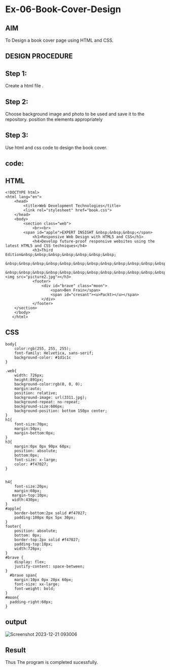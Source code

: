# Ex-06-Book-Cover-Design


## AIM

  To Design a book cover page using HTML and CSS.

## DESIGN PROCEDURE

## Step 1:

Create a html file .

## Step 2:

Choose background image and photo to be used and save it to the repository. position the elements appropriately

## Step 3:
Use html and css code to design the book cover.

## code:

## HTML
``````
<!DOCTYPE html>
<html lang="en">
    <head>
        <title>Web Development Technologies</title>
        <link rel="stylesheet" href="book.css">
    </head>
    <body>
        <section class="web">
            <br><br>
        <span id="apple">EXPERT INSIGHT &nbsp;&nbsp;&nbsp;</span>
            <h1>Responsive Web Design with HTML5 and CSS</h1>
            <h4>Develop future-proof responsive websites using the latest HTML5 and CSS techniques</h4>
            <h3>Third Edition&nbsp;&nbsp;&nbsp;&nbsp;&nbsp;&nbsp;&nbsp;
                &nbsp;&nbsp;&nbsp;&nbsp;&nbsp;&nbsp;&nbsp;&nbsp;&nbsp;&nbsp;&nbsp;&nbsp;
                &nbsp;&nbsp;&nbsp;&nbsp;&nbsp;&nbsp;&nbsp;&nbsp;&nbsp;&nbsp;&nbsp;&nbsp;&nbsp;&nbsp;&nbsp;&nbsp;&nbsp;&nbsp;&nbsp;&nbsp;&nbsp;&nbsp;&nbsp;&nbsp;&nbsp;&nbsp;<img src="picture2.jpg"></h3>
            <footer>
                <div id="brave" class="moon">
                    <span>Ben Frain</span>
                    <span id="cresant"><u>Packt></u></span>
                </div>
            </footer>
    </section>
    </body>
   </html>
``````
## CSS
``````
body{
    color:rgb(255, 255, 255);
    font-family: Helvetica, sans-serif;
    background-color: #1d1c1c
}

.web{
    width: 726px;
    height:891px;
    background-color:rgb(0, 0, 0);
    margin:auto;
    position: relative;
    background-image: url(3311.jpg);
    background-repeat: no-repeat;
    background-size:606px;
    background-position: bottom 150px center;
}
h1{
    font-size:70px;
    margin:50px;
    margin-bottom:0px;
}
h3{
    margin:0px 0px 90px 60px;
    position: absolute;
    bottom:0px;
    font-size: x-large;
    color: #f47027;
}


h4{
    font-size:20px;
    margin:60px;
   margin-top:10px;
   width:430px;
}
#apple{
    border-bottom:2px solid #f47027;
    padding:100px 0px 5px 30px;
}
footer{
    position: absolute;
    bottom: 0px;
    border-top:2px solid #f47027;
    padding-top:10px;
    width:726px;
}
#brave {
    display: flex;
    justify-content: space-between;
}
  #brave span{
    margin:10px 0px 20px 60px;
    font-size: xx-large;
    font-weight: bold;
}
#moon{
  padding-right:60px;
}

``````
## output
![Screenshot 2023-12-21 093006](https://github.com/GAYATHRI-K06/Ex-06-Book-Cover-Design/assets/145742742/ad6205bb-d7e8-4666-b2c7-af4ed4730912)


## Result

Thus The program is completed sucessfully.
